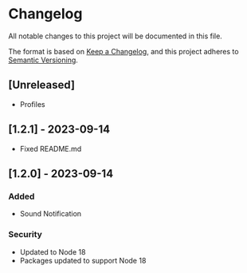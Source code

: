 # Changelog

All notable changes to this project will be documented in this file.

The format is based on [Keep a Changelog](https://keepachangelog.com/en/1.0.0/),
and this project adheres to [Semantic Versioning](https://semver.org/spec/v2.0.0.html).

## [Unreleased]
- Profiles

## [1.2.1] - 2023-09-14
- Fixed README.md

## [1.2.0] - 2023-09-14

### Added
- Sound Notification

### Security
- Updated to Node 18
- Packages updated to support Node 18